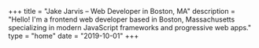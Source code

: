 +++
title = "Jake Jarvis – Web Developer in Boston, MA"
description = "Hello! I'm a frontend web developer based in Boston, Massachusetts specializing in modern JavaScript frameworks and progressive web apps."
type = "home"
date = "2019-10-01"
+++
